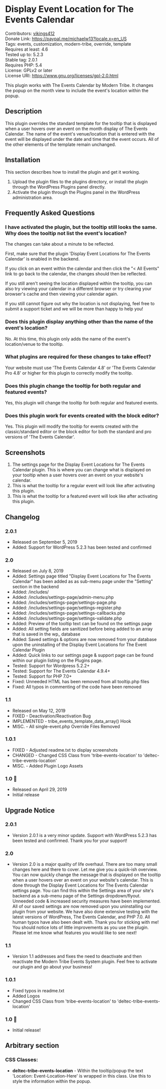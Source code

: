 # Display Event Location for The Events Calendar
Contributors: [vikings412](https://profiles.wordpress.org/vikings412/) <br>
Donate Link: https://paypal.me/michaelw13?locale.x=en_US <br>
Tags: events, customization, modern-tribe, override, template <br>
Requires at least: 4.6 <br>
Tested up to: 5.2.3 <br>
Stable tag: 2.0.1 <br>
Requires PHP: 5.4 <br>
License: GPLv2 or later <br>
License URI: https://www.gnu.org/licenses/gpl-2.0.html <br>

This plugin works with The Events Calendar by Modern Tribe. It changes the popup on the month view to include the event's location within the popup.

## Description

This plugin overrides the standard template for the tooltip that is displayed when a user hovers over an event on the month display of The Events Calendar. The name of the event's venue/location that is entered with the event will be displayed under the date and time that the event occurs. All of the other elements of the template remain unchanged.

## Installation

This section describes how to install the plugin and get it working.

1. Upload the plugin files to the plugins directory, or install the plugin through the WordPress Plugins panel directly.
2. Activate the plugin through the Plugins panel in the WordPress administration area.

## Frequently Asked Questions

### I have activated the plugin, but the tooltip still looks the same. Why does the tooltip not list the event's location?

The changes can take about a minute to be reflected.

First, make sure that the plugin 'Display Event Locations for The Events Calendar' is enabled in the backend.

If you click on an event within the calendar and then click the "< All Events" link to go back to the calendar, the changes should then be reflected.

If you still aren't seeing the location displayed within the tooltip, you can also try viewing your calendar in a different browser or try clearing your browser's cache and then viewing your calendar again.

If you still cannot figure out why the location is not displaying, feel free to submit a support ticket and we will be more than happy to help you!

### Does this plugin display anything other than the name of the event's location?

No. At this time, this plugin only adds the name of the event's location/venue to the tooltip.

### What plugins are required for these changes to take effect?

Your website must use 'The Events Calendar 4.8' or 'The Events Calendar Pro 4.8' or higher for this plugin to correctly modify the tooltip.

### Does this plugin change the tooltip for both regular and featured events?

Yes, this plugin will change the tooltip for both regular and featured events.

### Does this plugin work for events created with the block editor?

Yes. This plugin will modify the tooltip for events created with the classic/standard editor or the block editor for both the standard and pro versions of 'The Events Calendar'.

## Screenshots

1. The settings page for the Display Event Locations for The Events Calendar plugin. This is where you can change what is displayed on your tooltip when a user hovers over an event on your website's calendar.
2. This is what the tooltip for a regular event will look like after activating this plugin.
3. This is what the tooltip for a featured event will look like after activating this plugin.

## Changelog

### 2.0.1
* Released on September 5, 2019
* Added: Support for WordPress 5.2.3 has been tested and confirmed

### 2.0
* Released on July 8, 2019
* Added: Settings page titled "Display Event Locations for The Events Calendar" has been added as as sub-menu page under the "Setting" section in the backend
* Added: /includes/ 
* Added: /includes/settings-page/admin-menu.php
* Added: /includes/settings-page/settings-page.php
* Added: /includes/settings-page/settings-register.php
* Added: /includes/settings-page/settings-callbacks.php
* Added: /includes/settings-page/settings-validate.php
* Added: Preview of the tooltip text can be found on the settings page
* Added: All setting fields are sanitized before being added to an array that is saved in the wp_ database
* Added: Saved settings & options are now removed from your database upon the uninstalling of the Display Event Locations for The Event Calendar Plugin
* Added: Quick links to our settings page & support page can be found within our plugin listing on the Plugins page. 
* Tested: Support for Wordpress 5.2.2+
* Tested: Support for The Events Calendar 4.9.4+
* Tested: Support for PHP 7.0+
* Fixed: Unneeded HTML has been removed from all tooltip.php files
* Fixed: All typos in commenting of the code have been removed

### 1.1
* Released on May 12, 2019
* FIXED - Deactivation/Reactivation Bug
* IMPLEMENTED - tribe_events_template_data_array() Hook
* MISC. - All single-event.php Override Files Removed

### 1.0.1
* FIXED - Adjusted readme.txt to display screenshots
* CHANGED - Changed CSS Class from 'tribe-events-location' to 'deltec-tribe-events-location'
* MISC. - Added Plugin Logo Assets

### 1.0 🎉
* Released on April 29, 2019
* Initial release

## Upgrade Notice

### 2.0.1
* Version 2.0.1 is a very minor update. Support with WordPress 5.2.3 has been tested and confirmed. Thank you for your support!

### 2.0
* Version 2.0 is a major quality of life overhaul. There are too many small changes here and there to cover. Let me give you a quick-ish overview. You can now quickly change the message that is displayed on the tooltip when a user hovers over an event on your website's calendar. This is done through the Display Event Locations for The Events Calendar settings page. You can find this within the Settings area of your site's backend as a sub-menu page of the Settings dropdown/flyout. Unneeded code & increased security measures have been implemented. All of our saved settings are now removed upon you uninstalling our plugin from your website. We have also done extensive testing with the latest versions of WordPress, The Events Calendar, and PHP 7.0. All human typos have also been dealt with. Thank you for sticking with me! You should notice lots of little improvements as you use the plugin. Please let me know what features you would like to see next!  

### 1.1
* Version 1.1 addresses and fixes the need to deactivate and then reactivate the Modern Tribe Events System plugin. Feel free to activate our plugin and go about your business!

### 1.0.1
* Fixed typos in readme.txt
* Added Logos
* Changed CSS Class from 'tribe-events-location' to 'deltec-tribe-events-location'

### 1.0 🎉
* Initial release!

## Arbitrary section

### CSS Classes:
* **deltec-tribe-events-location** - Within the tooltip/popup the text 'Location: Event-Location-Here' is wrapped in this class. Use this to style the information within the popup.

